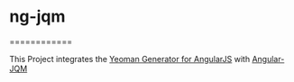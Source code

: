 # ng-jqm
============

This Project integrates the [Yeoman Generator for AngularJS](https://github.com/yeoman/generator-angular) with [Angular-JQM](https://github.com/angular-widgets/angular-jqm)